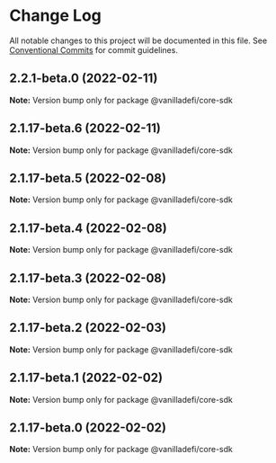 # Change Log

All notable changes to this project will be documented in this file.
See [Conventional Commits](https://conventionalcommits.org) for commit guidelines.

## 2.2.1-beta.0 (2022-02-11)

**Note:** Version bump only for package @vanilladefi/core-sdk





## 2.1.17-beta.6 (2022-02-11)

**Note:** Version bump only for package @vanilladefi/core-sdk





## 2.1.17-beta.5 (2022-02-08)

**Note:** Version bump only for package @vanilladefi/core-sdk





## 2.1.17-beta.4 (2022-02-08)

**Note:** Version bump only for package @vanilladefi/core-sdk





## 2.1.17-beta.3 (2022-02-08)

**Note:** Version bump only for package @vanilladefi/core-sdk





## 2.1.17-beta.2 (2022-02-03)

**Note:** Version bump only for package @vanilladefi/core-sdk





## 2.1.17-beta.1 (2022-02-02)

**Note:** Version bump only for package @vanilladefi/core-sdk





## 2.1.17-beta.0 (2022-02-02)

**Note:** Version bump only for package @vanilladefi/core-sdk
